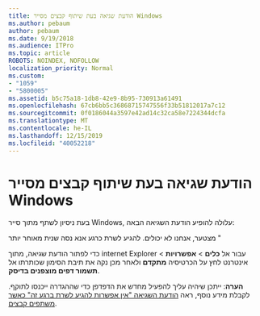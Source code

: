 ```yaml
---
title: הודעת שגיאה בעת שיתוף קבצים מסייר Windows
ms.author: pebaum
author: pebaum
ms.date: 9/19/2018
ms.audience: ITPro
ms.topic: article
ROBOTS: NOINDEX, NOFOLLOW
localization_priority: Normal
ms.custom:
- "1059"
- "5800005"
ms.assetid: b5c75a18-1db8-42e9-8b95-730913a61491
ms.openlocfilehash: 67cb6bb5c36868715747556f33b51812017a7c12
ms.sourcegitcommit: 0f0186044a3597e42ad14c32ca58e7224344dcfa
ms.translationtype: MT
ms.contentlocale: he-IL
ms.lasthandoff: 12/15/2019
ms.locfileid: "40052218"
---
```

# <a name="error-message-when-sharing-files-from-windows-explorer"></a>הודעת שגיאה בעת שיתוף קבצים מסייר Windows

בעת ניסיון לשתף מתוך סייר Windows, עלולה להופיע הודעת השגיאה הבאה:
  
מצטער, אנחנו לא יכולים. להגיע לשרת כרגע אנא נסה שנית מאוחר יותר "
  
כדי לפתור הודעת שגיאה, מתוך internet Explorer עבור אל **כלים** \> **אפשרויות** \> אינטרנט לחץ על הכרטיסיה **מתקדם** ולאחר מכן נקה את תיבת הסימון שכותרתו אל **תשמור דפים מוצפנים בדיסק**.
  
 **הערה**: ייתכן שיהיה עליך להפעיל מחדש את הדפדפן כדי שההגדרה ייכנסו לתוקף. לקבלת מידע נוסף, ראה [הודעת השגיאה "אין אפשרות להגיע לשרת ברגע זה" כאשר משתפים קבצים](https://go.microsoft.com/fwlink/?linkid=2022914).
  